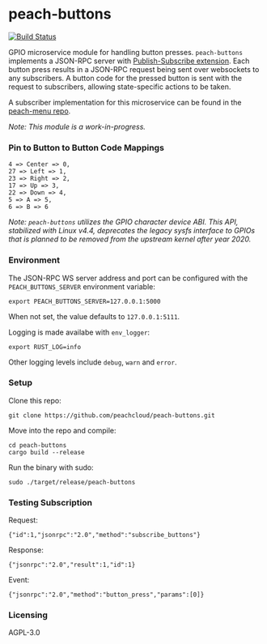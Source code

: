 # peach-buttons

[![Build Status](https://travis-ci.com/peachcloud/peach-buttons.svg?branch=master)](https://travis-ci.com/peachcloud/peach-buttons)

GPIO microservice module for handling button presses. `peach-buttons` implements a JSON-RPC server with [Publish-Subscribe extension](https://docs.rs/jsonrpc-pubsub/11.0.0/jsonrpc_pubsub/). Each button press results in a JSON-RPC request being sent over websockets to any subscribers. A button code for the pressed button is sent with the request to subscribers, allowing state-specific actions to be taken.

A subscriber implementation for this microservice can be found in the [peach-menu repo](https://github.com/peachcloud/peach-menu).

_Note: This module is a work-in-progress._

### Pin to Button to Button Code Mappings

```
4 => Center => 0,
27 => Left => 1,
23 => Right => 2,
17 => Up => 3,
22 => Down => 4,
5 => A => 5,
6 => B => 6
```

_Note: `peach-buttons` utilizes the GPIO character device ABI. This API, stabilized with Linux v4.4, deprecates the legacy sysfs interface to GPIOs that is planned to be removed from the upstream kernel after year 2020._

### Environment

The JSON-RPC WS server address and port can be configured with the `PEACH_BUTTONS_SERVER` environment variable:

`export PEACH_BUTTONS_SERVER=127.0.0.1:5000`

When not set, the value defaults to `127.0.0.1:5111`.

Logging is made availabe with `env_logger`:

`export RUST_LOG=info`

Other logging levels include `debug`, `warn` and `error`.

### Setup

Clone this repo:

`git clone https://github.com/peachcloud/peach-buttons.git`

Move into the repo and compile:

`cd peach-buttons`  
`cargo build --release`

Run the binary with sudo:

`sudo ./target/release/peach-buttons`

### Testing Subscription

Request:
  
`{"id":1,"jsonrpc":"2.0","method":"subscribe_buttons"}`

Response:

`{"jsonrpc":"2.0","result":1,"id":1}`

Event:

`{"jsonrpc":"2.0","method":"button_press","params":[0]}`

### Licensing

AGPL-3.0
